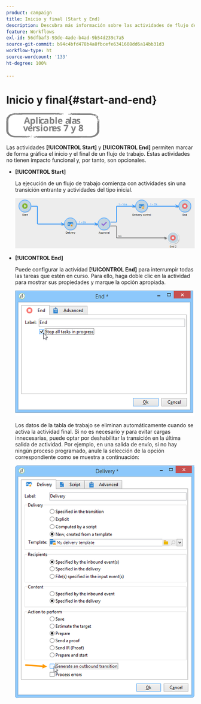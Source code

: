 ```yaml
---
product: campaign
title: Inicio y final (Start y End)
description: Descubra más información sobre las actividades de flujo de trabajo de Inicio y final (Start y End)
feature: Workflows
exl-id: 56dfbaf3-93de-4ade-b4ad-9b54d239c7a5
source-git-commit: b94c4bfd478b4a8fbcefe6341608dd6a14bb31d3
workflow-type: ht
source-wordcount: '133'
ht-degree: 100%

---
```


# Inicio y final{#start-and-end}

![](../../assets/common.svg)

Las actividades **[!UICONTROL Start]** y **[!UICONTROL End]** permiten marcar de forma gráfica el inicio y el final de un flujo de trabajo. Estas actividades no tienen impacto funcional y, por tanto, son opcionales.

* **[!UICONTROL Start]**

   La ejecución de un flujo de trabajo comienza con actividades sin una transición entrante y actividades del tipo inicial.

   ![](assets/s_user_segmentation_start_stop.png)

* **[!UICONTROL End]**

   Puede configurar la actividad **[!UICONTROL End]** para interrumpir todas las tareas que estén en curso. Para ello, haga doble clic en la actividad para mostrar sus propiedades y marque la opción apropiada.

   ![](assets/s_user_segmentation_end.png)

   Los datos de la tabla de trabajo se eliminan automáticamente cuando se activa la actividad final. Si no es necesario y para evitar cargas innecesarias, puede optar por deshabilitar la transición en la última salida de actividad. Por ejemplo, en una salida de envío, si no hay ningún proceso programado, anule la selección de la opción correspondiente como se muestra a continuación:

   ![](assets/s_advuser_delivery_option_no_output.png)
